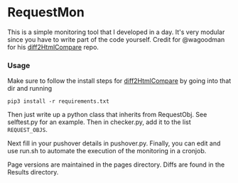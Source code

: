 # RequestMon

This is a simple monitoring tool that I developed in a day.
It's very modular since you have to write part of the code yourself.
Credit for @wagoodman for his [diff2HtmlCompare](https://github.com/wagoodman/diff2HtmlCompare) repo.

### Usage

Make sure to follow the install steps for [diff2HtmlCompare](https://github.com/wagoodman/diff2HtmlCompare) by going into that dir and running

```
pip3 install -r requirements.txt
```

Then just write up a python class that inherits from RequestObj. See selftest.py for an example.
Then in checker.py, add it to the list `REQUEST_OBJS`.

Next fill in your pushover details in pushover.py.
Finally, you can edit and use run.sh to automate the execution of the monitoring in a cronjob.

Page versions are maintained in the pages directory.
Diffs are found in the Results directory.

